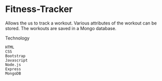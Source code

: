 # Fitness-Tracker
Allows the us to track a workout. Various attributes of the workout can be stored. The workouts are saved in a Mongo database.

  Technology
   
    HTML
    CSS
    Bootstrap
    Javascript
    Node.js
    Express
    MongoDB

